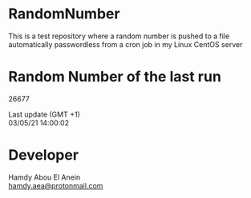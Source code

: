 # RandomNumber    
This is a test repository where a random number is pushed to a file automatically passwordless from a cron job in my Linux CentOS server    
# Random Number of the last run   
26677
      
Last update (GMT +1)    
03/05/21 14:00:02
# Developer    
Hamdy Abou El Anein   
hamdy.aea@protonmail.com
